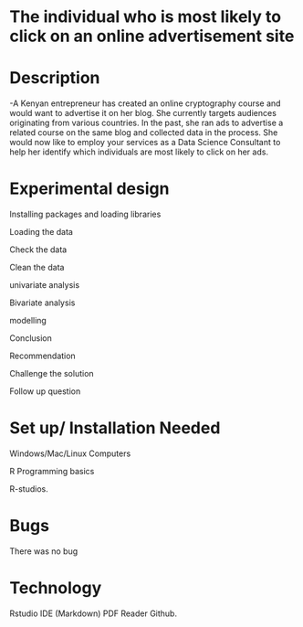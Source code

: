 # The individual who is most likely to click on an online advertisement site
# Description
-A Kenyan entrepreneur has created an online cryptography course and would want to advertise it on her blog. She currently targets audiences originating from various countries. In the past, she ran ads to advertise a related course on the same blog and collected data in the process. She would now like to employ your services as a Data Science Consultant to help her identify which individuals are most likely to click on her ads. 
# Experimental design

Installing packages and loading libraries

Loading the data

Check the data

Clean the data

univariate analysis

Bivariate analysis

modelling

Conclusion

Recommendation

Challenge the solution

Follow up question

# Set up/ Installation Needed
Windows/Mac/Linux Computers

R Programming basics

R-studios.

# Bugs
There was no bug
# Technology
Rstudio IDE (Markdown)
PDF Reader
Github.
